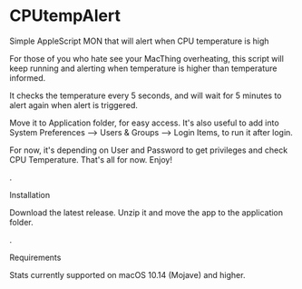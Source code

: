 # CPUtempAlert
Simple AppleScript MON that will alert when CPU temperature is high

For those of you who hate see your MacThing overheating, this script will keep running and alerting when temperature is higher than temperature informed.

It checks the temperature every 5 seconds, and will wait for 5 minutes to alert again when alert is triggered.

Move it to Application folder, for easy access. It's also useful to add into System Preferences --> Users & Groups --> Login Items, to run it after login.

For now, it's depending on User and Password to get privileges and check CPU Temperature. That's all for now. Enjoy!

.

Installation

Download the latest release. Unzip it and move the app to the application folder.

.

Requirements

Stats currently supported on macOS 10.14 (Mojave) and higher.
